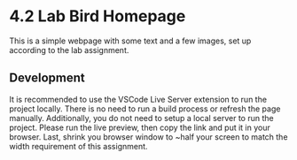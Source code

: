 # 4.2 Lab Bird Homepage

This is a simple webpage with some text and a few images, set up according to the lab assignment.

## Development

It is recommended to use the VSCode Live Server extension to run the project
locally. There is no need to run a build process or refresh the page manually. Additionally,
you do not need to setup a local server to run the project. Please run the live preview,
then copy the link and put it in your browser. Last, shrink you browser window to ~half 
your screen to match the width requirement of this assignment.